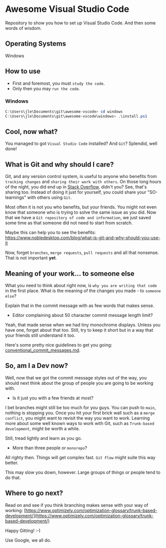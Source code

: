 # Awesome Visual Studio Code

Repository to show you how to set up Visual Studio Code. And then some words of wisdom.

## Operating Systems

Windows

## How to use

* First and foremost, you must `study the code`. 
* Only then you may `run the code`.

### Windows

```PowerShell
C:\Users\jle\Documents\git\awesome-vscode> cd windows
C:\Users\jle\Documents\git\awesome-vscode\windows> .\install.ps1
```

## Cool, now what?

You managed to got `Visual Studio Code` installed? And `Git`? Splendid, well done!

## What is Git and why should I care?

Git, and any version control system, is useful to anyone who benefits from `tracking changes` and `sharing their work with others`. On those long hours of the night, you did end up in [Stack Overflow](https://www.stackoverflow.com), didn't you? See, that's sharing too. Instead of doing it just for yourself, you could share your "SO-learnings" with others using `Git`.

Most often it is not you who benefits, but your friends. You might not even know that someone who is trying to solve the same issue as you did. Now that we have a `Git repository of code and information`, we just saved some time as that someone did not need to start from scratch. 

Maybe this can help you to see the benefits: https://www.nobledesktop.com/blog/what-is-git-and-why-should-you-use-it

Now, forget `branches`, `merge requests`, `pull requests` and all that nonsense. That is not important **yet**.

## Meaning of your work... to someone else

What you need to think about right now, is `why you are writing that code` in the first place. What is the meaning of the changes you made - to `someone else`? 

Explain that in the commit message with as few words that makes sense.

* Editor complaining about 50 character commit message length limit? 

Yeah, that made sense when we had tiny monochrome displays. Unless you have one, forget about that too. Still, try to keep it short but in a way that your friends still understand it too.

Here's some pretty nice guidelines to get you going: [conventional_commit_messages.md](conventional_commit_messages.md).

## So, am I a Dev now?

Well, now that we got the commit message styles out of the way, you should next think about the group of people you are going to be working with.

* Is it just you with a few friends at most? 

I bet branches might still be too much for you guys. You can push to `main`, nothing is stopping you. Once you hit your first brick wall such as a `merge conflict`, you might want to revisit the way you want to work. Learning more about some well known ways to work with Git, such as `Trunk-based development`,  might be worth a while. 

Still, tread lightly and learn as you go.

* More than three people or `monorepo`? 

All righty then. Things will get complex fast. `Git Flow` might suite this way better. 

This may slow you down, however. Large groups of things or people tend to do that.

## Where to go next?

Read on and see if you think branching makes sense with your way of working: [https://www.optimizely.com/optimization-glossary/trunk-based-development/](https://www.optimizely.com/optimization-glossary/trunk-based-development/)

Happy Gitting! :-) 

Use Google, we all do.